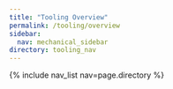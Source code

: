 ```yaml
---
title: "Tooling Overview"
permalink: /tooling/overview
sidebar:
  nav: mechanical_sidebar
directory: tooling_nav
---
```


{% include nav_list nav=page.directory %}

